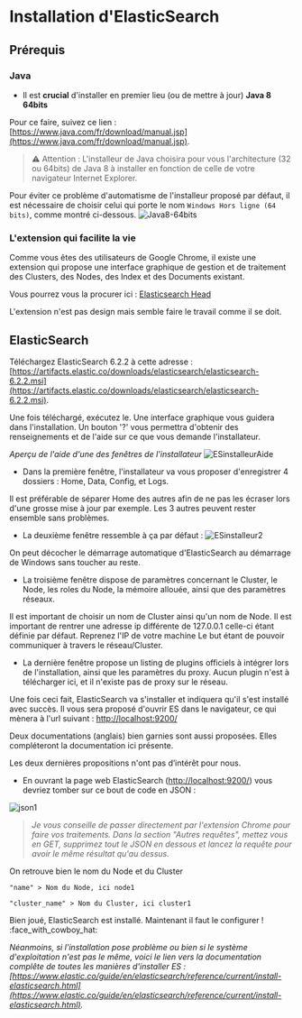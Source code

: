 # Installation d'ElasticSearch

## Prérequis

### Java
- Il est **crucial** d'installer en premier lieu (ou de mettre à jour) **Java 8 64bits**

Pour ce faire, suivez ce lien : [https://www.java.com/fr/download/manual.jsp](https://www.java.com/fr/download/manual.jsp).
>  :warning: Attention : L'installeur de Java choisira pour vous l'architecture (32 ou 64bits) de Java 8 à installer en fonction de celle de votre navigateur Internet Explorer.

Pour éviter ce problème d'automatisme de l'installeur proposé par défaut, il est nécessaire de choisir celui qui porte le nom `Windows Hors ligne (64 bits)`, comme montré ci-dessous.
![Java8-64bits](/uploads/7c82d20f9d3924f468c68215b4a4c448/Java8-64bits.PNG)

### L'extension qui facilite la vie

Comme vous êtes des utilisateurs de Google Chrome, il existe une extension qui propose une interface graphique de gestion et de traitement des Clusters, des Nodes, des Index et des Documents existant. 

Vous pourrez vous la procurer ici : [Elasticsearch Head](https://chrome.google.com/webstore/detail/elasticsearch-head/ffmkiejjmecolpfloofpjologoblkegm)

L'extension n'est pas design mais semble faire le travail comme il se doit. 

## ElasticSearch

Téléchargez ElasticSearch 6.2.2 à cette adresse : [https://artifacts.elastic.co/downloads/elasticsearch/elasticsearch-6.2.2.msi](https://artifacts.elastic.co/downloads/elasticsearch/elasticsearch-6.2.2.msi).

Une fois téléchargé, exécutez le. 
Une interface graphique vous guidera dans l'installation. 
Un bouton '?' vous permettra d'obtenir des renseignements et de l'aide sur ce que vous demande l'installateur. 

*Aperçu de l'aide d'une des fenêtres de l'installateur*
![ESinstalleurAide](/uploads/fbeb32c78a724880576942222733ad13/ESinstalleurAide.PNG)

*  Dans la première fenêtre, l'installateur va vous proposer d'enregistrer 4 dossiers : Home, Data, Config, et Logs.

Il est préférable de séparer Home des autres afin de ne pas les écraser lors d'une grosse mise à jour par exemple. Les 3 autres peuvent rester ensemble sans problèmes.

*  La deuxième fenêtre ressemble à ça par défaut :
![ESinstalleur2](/uploads/3d1d95a548958beb0bc356b9e1831fff/ESinstalleur2.PNG)

On peut décocher le démarrage automatique d'ElasticSearch au démarrage de Windows sans toucher au reste. 

*  La troisième fenêtre dispose de paramètres concernant le Cluster, le Node, les roles du Node, la mémoire allouée, ainsi que des paramètres réseaux. 

Il est important de choisir un nom de Cluster ainsi qu'un nom de Node.
Il est important de rentrer une adresse ip différente de 127.0.0.1 celle-ci étant définie par défaut. Reprenez l'IP de votre machine  Le but étant de pouvoir communiquer à travers le réseau/Cluster.

*  La dernière fenêtre propose un listing de plugins officiels à intégrer lors de l'installation, ainsi que les paramètres du proxy. Aucun plugin n'est à télécharger ici, et il n'existe pas de proxy sur le réseau. 

Une fois ceci fait, ElasticSearch va s'installer et indiquera qu'il s'est installé avec succès. 
Il vous sera proposé d'ouvrir ES dans le navigateur, ce qui mènera à l'url suivant : [http://localhost:9200/](http://localhost:9200/)

Deux documentations (anglais) bien garnies sont aussi proposées. Elles compléteront la documentation ici présente.

Les deux dernières propositions n'ont pas d’intérêt pour nous. 

*  En ouvrant la page web ElasticSearch ([http://localhost:9200/](http://localhost:9200/)) vous devriez tomber sur ce bout de code en JSON :

![json1](/uploads/bf5d6e30d6c4acdb05fb8aa3370b94cf/json1.PNG)
> *Je vous conseille de passer directement par l'extension Chrome pour faire vos traitements. Dans la section "Autres requêtes", mettez vous en GET, supprimez tout le JSON en dessous et lancez la requête pour avoir le même résultat qu'au dessus.* 

On retrouve bien le nom du Node et du Cluster

`"name" > Nom du Node, ici node1`

`"cluster_name" > Nom du Cluster, ici cluster1`

Bien joué, ElasticSearch est installé. Maintenant il faut le configurer ! :face_with_cowboy_hat:

*Néanmoins, si l'installation pose problème ou bien si le système d'exploitation n'est pas le même, voici le lien vers la documentation complête de toutes les manières d'installer ES : [https://www.elastic.co/guide/en/elasticsearch/reference/current/install-elasticsearch.html](https://www.elastic.co/guide/en/elasticsearch/reference/current/install-elasticsearch.html).*


